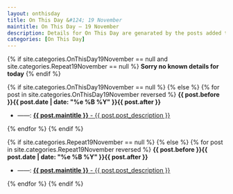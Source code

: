 ```yaml
---
layout: onthisday
title: On This Day &#124; 19 November
maintitle: On This Day — 19 November
description: Details for On This Day are genarated by the posts added to the website so the content is subject to changes/updates over time.
categories: [On This Day]
---
```


{% if site.categories.OnThisDay19November == null and site.categories.Repeat19November == null %}
<strong>Sorry no known details for today</strong>
{% endif %}

{% if site.categories.OnThisDay19November == null %}
{% else %}
{% for post in site.categories.OnThisDay19November reversed %}
<strong>{{ post.before }}{{ post.date | date: "%e %B %Y" }}{{ post.after }}</strong>
<ul>
<li> ——: <a href="{{ post.url }}"><strong>{{ post.maintitle }}</strong> - {{ post.post_description }}</a></li>
</ul>
{% endfor %}
{% endif %}

{% if site.categories.Repeat19November == null %}
{% else %}
{% for post in site.categories.Repeat19November reversed %}
<strong>{{ post.before }}{{ post.date | date: "%e %B %Y" }}{{ post.after }}</strong>
<ul>
<li> ——: <a href="{{ post.url }}"><strong>{{ post.maintitle }}</strong> - {{ post.post_description }}</a></li>
</ul>
{% endfor %}
{% endif %}
